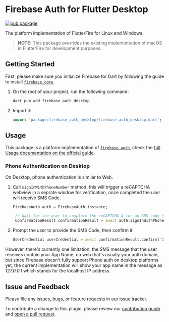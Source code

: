 # Firebase Auth for Flutter Desktop

[![pub package](https://img.shields.io/pub/v/firebase_auth_desktop.svg)](https://pub.dev/packages/firebase_auth_desktop)

The platform implementation of FlutterFire for Linux and Windows.

> **NOTE:**
> This package overrides the existing implementation of macOS in FlutterFire for development purposes.

## Getting Started
First, please make sure you initialize Firebase for Dart by following the guide to install [`firebase_core`](https://github.com/invertase/flutterfire_desktop/tree/main/packages/firebase_core/firebase_core_desktop/README.md).

1. On the root of your project, run the following command:
    ```bash
    dart pub add firebase_auth_desktop
    ```

2. Import it:
    ```dart
    import 'package:firebase_auth_desktop/firebase_auth_desktop.dart';
    ```
## Usage

This package is a platform implementation of [`firebase_auth`](https://pub.dev/packages/firebase_auth), check the [full Usage documentation on the official guide](https://firebase.flutter.dev/docs/auth/usage).

### Phone Authentication on Desktop
On Desktop, phone authentication is similar to Web.
1. Call `signInWithPhoneNumber` method, this will trigger a reCAPTCHA webview in a seprate window for verification, once completed the user will receive SMS Code.
   ```dart
   FirebaseAuth auth = FirebaseAuth.instance;

    // Wait for the user to complete the reCAPTCHA & for an SMS code to be sent.
    ConfirmationResult confirmationResult = await auth.signInWithPhoneNumber('+44 7123 123 456');
   ```
2. Prompt the user to provide the SMS Code, then confirm it.
   ```dart
   UserCredential userCredential = await confirmationResult.confirm('123456');
   ```
However, there's currently one limitation, the SMS message that the user receives contain your App Name, on web that's usually your auth domain, but since Firebase doesn't fully
support Phone auth on desktop platforms yet, the current implementation will show your app name in the message as *127.0.0.1* which stands for the localhost IP address.
## Issue and Feedback

Please file any issues, bugs, or feature requests in [our issue tracker](https://github.com/invertase/flutterfire_desktop/issues/new/choose).

To contribute a change to this plugin, please review our [contribution guide](https://github.com/FirebaseExtended/flutterfire/blob/master/CONTRIBUTING.md) and [open a pull request](https://github.com/invertase/flutterfire_desktop/compare).
